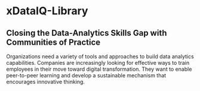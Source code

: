 # xDataIQ-Library

## Closing the Data-Analytics Skills Gap with Communities of Practice

Organizations need a variety of tools and approaches to build data analytics capabilities. 
Companies are increasingly looking for effective ways to train employees in their move toward digital transformation. 
They want to enable peer-to-peer learning and develop a sustainable mechanism that encourages innovative thinking. 
